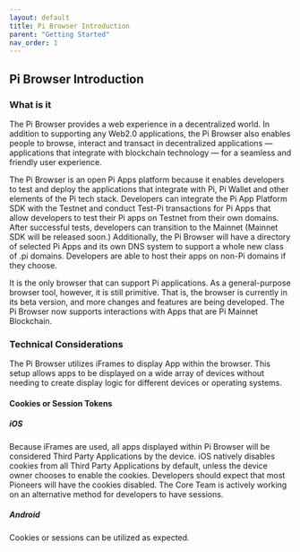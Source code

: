 ```yaml
---
layout: default
title: Pi Browser Introduction
parent: "Getting Started"
nav_order: 1
---
```


## Pi Browser Introduction

### What is it
The Pi Browser provides a web experience in a decentralized world. In addition to supporting any Web2.0 applications, the Pi Browser also enables people to browse, interact and transact in decentralized applications — applications that integrate with blockchain technology — for a seamless and friendly user experience. 

The Pi Browser is an open Pi Apps platform because it enables developers to test and deploy the applications that integrate with Pi, Pi Wallet and other elements of the Pi tech stack. Developers can integrate the Pi App Platform SDK with the Testnet and conduct Test-Pi transactions for Pi Apps that allow developers to test their Pi apps on Testnet from their own domains. After successful tests, developers can transition to the Mainnet (Mainnet SDK will be released soon.) Additionally, the Pi Browser will have a directory of selected Pi Apps and its own DNS system to support a whole new class of .pi domains. Developers are able to host their apps on non-Pi domains if they choose.

It is the only browser that can support Pi applications. As a general-purpose browser tool, however, it is still primitive. That is, the browser is currently in its beta version, and more changes and features are being developed. The Pi Browser now supports interactions with Apps that are Pi Mainnet Blockchain. 

### Technical Considerations
The Pi Browser utilizes iFrames to display App within the browser. This setup allows apps to be displayed on a wide array of devices without needing to create display logic for different devices or operating systems.

#### Cookies or Session Tokens
##### iOS
Because iFrames are used, all apps displayed within Pi Browser will be considered Third Party Applications by the device. iOS natively disables cookies from all Third Party Applications by default, unless the device owner chooses to enable the cookies. Developers should expect that most Pioneers will have the cookies disabled. The Core Team is actively working on an alternative method for developers to have sessions.

##### Android
Cookies or sessions can be utilized as expected.

